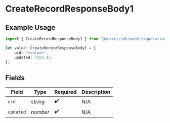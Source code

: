# CreateRecordResponseBody1

## Example Usage

```typescript
import { CreateRecordResponseBody1 } from "@vercel/sdk/models/operations";

let value: CreateRecordResponseBody1 = {
    uid: "<value>",
    updated: 7263.43,
};
```

## Fields

| Field              | Type               | Required           | Description        |
| ------------------ | ------------------ | ------------------ | ------------------ |
| `uid`              | *string*           | :heavy_check_mark: | N/A                |
| `updated`          | *number*           | :heavy_check_mark: | N/A                |